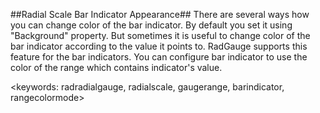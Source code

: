 ##Radial Scale Bar Indicator Appearance##
There are several ways how you can change color of the bar indicator. By default you set it using "Background" property. But sometimes it is useful to change color of the bar indicator according to the value it points to. RadGauge supports this feature for the bar indicators. You can configure bar indicator to use the color of the range which contains indicator's value.

<keywords: radradialgauge, radialscale, gaugerange, barindicator, rangecolormode>
